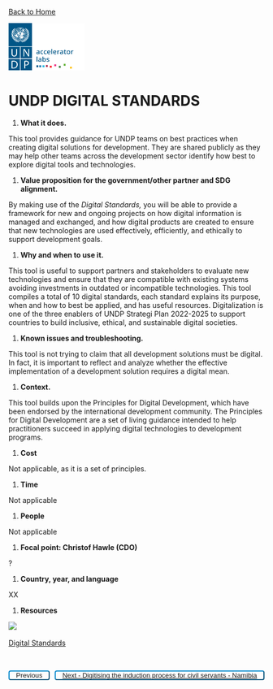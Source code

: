 [Back to Home](../../README.md)


<img src="../../public/imgs/UNDP_accelerator_labs_logo_vertical_color_RGB.png"  width="150" alt="undp_accelerator_labs_logo">

# **UNDP DIGITAL STANDARDS**

1. **What it does.**

This tool provides guidance for UNDP teams on best practices when creating digital solutions for development. They are shared publicly as they may help other teams across the development sector identify how best to explore digital tools and technologies.

1. **Value proposition for the government/other partner and SDG alignment.**

By making use of the _Digital Standards,_ you will be able to provide a framework for new and ongoing projects on how digital information is managed and exchanged, and how digital products are created to ensure that new technologies are used effectively, efficiently, and ethically to support development goals.

1. **Why and when to use it.**

This tool is useful to support partners and stakeholders to evaluate new technologies and ensure that they are compatible with existing systems avoiding investments in outdated or incompatible technologies. This tool compiles a total of 10 digital standards, each standard explains its purpose, when and how to best be applied, and has useful resources. Digitalization is one of the three enablers of UNDP Strategi Plan 2022-2025 to support countries to build inclusive, ethical, and sustainable digital societies.

1. **Known issues and troubleshooting.**

This tool is not trying to claim that all development solutions must be digital. In fact, it is important to reflect and analyze whether the effective implementation of a development solution requires a digital mean.

1. **Context.**

This tool builds upon the Principles for Digital Development, which have been endorsed by the international development community. The Principles for Digital Development are a set of living guidance intended to help practitioners succeed in applying digital technologies to development programs.

1. **Cost**

Not applicable, as it is a set of principles.

1. **Time**

Not applicable

1. **People**

Not applicable

1. **Focal point: Christof Hawle (CDO)**

?

1. **Country, year, and language**

XX

1. **Resources**

![](RackMultipart20230509-1-4rdhtb_html_51ec601b55f07ceb.png)

[Digital Standards](https://www.undp.org/digital/standards)



<div style="padding-top:2rem">
<!-- Left Button -->
<button class="button" class="button" style="float: left; background-color: white; padding: 0 0.8rem; border-radius: 4px; background-color: transparent; border-color: #0087cb; color: #0087cb; letter-spacing: 0; cursor: pointer; text-align: center; text-decoration: none; display: inline-block;">
<a onclick="window.history.back()" class="button" id="left-button">Previous</a>
</button>

<!-- Right Button -->
<button class="button" class="button" style="float: right; background-color: white; padding: 0 0.8rem; border-radius: 4px; background-color: transparent; border-color: #0087cb; color: #0087cb; letter-spacing: 0; cursor: pointer; text-align: center; text-decoration: none; display: inline-block;">
<a href="./Digitising%20the%20induction%20process%20for%20civil%20servants%20-%20Namibia/Factsheet_Digitising_induction_civil_servants_Namibia" class="button" id="right-button">Next - Digitising the induction process for civil servants - Namibia </a>
</button>

</div>


